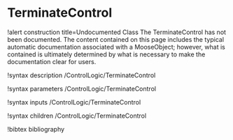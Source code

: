 <!-- MOOSE Documentation Stub: Remove this when content is added. -->

# TerminateControl

!alert construction title=Undocumented Class
The TerminateControl has not been documented. The content contained on this page includes the
typical automatic documentation associated with a MooseObject; however, what is contained is
ultimately determined by what is necessary to make the documentation clear for users.

!syntax description /ControlLogic/TerminateControl

!syntax parameters /ControlLogic/TerminateControl

!syntax inputs /ControlLogic/TerminateControl

!syntax children /ControlLogic/TerminateControl

!bibtex bibliography
